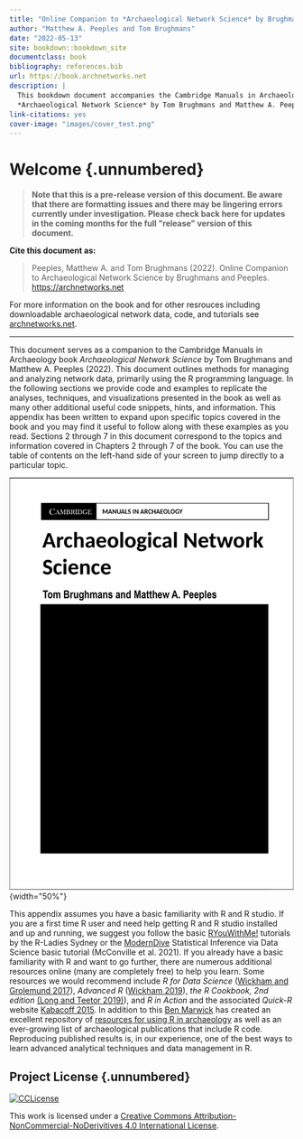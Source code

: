 ```yaml
---
title: "Online Companion to *Archaeological Network Science* by Brughmans and Peeples"
author: "Matthew A. Peeples and Tom Brughmans"
date: "2022-05-13"
site: bookdown::bookdown_site
documentclass: book
bibliography: references.bib
url: https://book.archnetworks.net
description: |
  This bookdown document accompanies the Cambridge Manuals in Archaeology book
  *Archaeological Network Science* by Tom Brughmans and Matthew A. Peeples.
link-citations: yes
cover-image: "images/cover_test.png"
---
```


# Welcome {.unnumbered}

> **Note that this is a pre-release version of this document. Be aware that there are formatting issues and there may be lingering errors currently under investigation. Please check back here for updates in the coming months for the full "release" version of this document.**

**Cite this document as:**

> Peeples, Matthew A. and Tom Brughmans (2022). Online Companion to Archaeological Network Science by Brughmans and Peeples. <https://archnetworks.net>

For more information on the book and for other resrouces including downloadable archaeological network data, code, and tutorials see [archnetworks.net](https://archnetworks.net).

------------------------------------------------------------------------

This document serves as a companion to the Cambridge Manuals in Archaeology book *Archaeological Network Science* by Tom Brughmans and Matthew A. Peeples (2022). This document outlines methods for managing and analyzing network data, primarily using the R programming language. In the following sections we provide code and examples to replicate the analyses, techniques, and visualizations presented in the book as well as many other additional useful code snippets, hints, and information. This appendix has been written to expand upon specific topics covered in the book and you may find it useful to follow along with these examples as you read. Sections 2 through 7 in this document correspond to the topics and information covered in Chapters 2 through 7 of the book. You can use the table of contents on the left-hand side of your screen to jump directly to a particular topic.

![Mockup Cover image of *Archaeological Network Science*](images/cover_test.png){width="50%"}

This appendix assumes you have a basic familiarity with R and R studio. If you are a first time R user and need help getting R and R studio installed and up and running, we suggest you follow the basic [RYouWithMe!](https://rladiessydney.org/courses/ryouwithme/) tutorials by the R-Ladies Sydney or the [ModernDive](https://moderndive.netlify.app/1-getting-started.html) Statistical Inference via Data Science basic tutorial (McConville et al. 2021). If you already have a basic familiarity with R and want to go further, there are numerous additional resources online (many are completely free) to help you learn. Some resources we would recommend include *R for Data Science* ([Wickham and Grolemund 2017](https://r4ds.had.co.nz/)), *Advanced R* ([Wickham 2019](https://adv-r.hadley.nz/)), *the R Cookbook, 2nd edition* [(Long and Teetor 2019)](https://rc2e.com/)), and *R in Action* and the associated *Quick-R* website [Kabacoff 2015](https://www.statmethods.net/). In addition to this [Ben Marwick](https://anthropology.washington.edu/people/ben-marwick) has created an excellent repository of [resources for using R in archaeology](https://github.com/benmarwick/ctv-archaeology) as well as an ever-growing list of archaeological publications that include R code. Reproducing published results is, in our experience, one of the best ways to learn advanced analytical techniques and data management in R.

## Project License {.unnumbered}

[![CCLicense](https://i.creativecommons.org/l/by-nc-nd/4.0/88x31.png)](http://creativecommons.org/licenses/by-nc-nd/4.0/)

This work is licensed under a [Creative Commons Attribution-NonCommercial-NoDerivitives 4.0 International License](http://creativecommons.org/licenses/by-nc-nd/4.0/).
